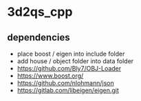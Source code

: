 # 3d2qs_cpp

## dependencies
- place boost / eigen into include folder 
- add house / object folder into data folder
- https://github.com/Bly7/OBJ-Loader
- https://www.boost.org/
- https://github.com/nlohmann/json
- https://gitlab.com/libeigen/eigen.git
